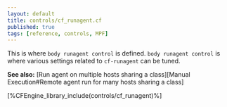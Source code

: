 ```yaml
---
layout: default
title: controls/cf_runagent.cf
published: true
tags: [reference, controls, MPF]
---
```


This is where `body runagent control` is defined. `body runagent control` is where
various settings related to `cf-runagent` can be tuned.

**See also:** [Run agent on multiple hosts sharing a class][Manual Execution#Remote agent run for many hosts sharing a class]

[%CFEngine_library_include(controls/cf_runagent)%]
